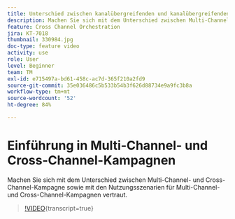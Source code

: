```yaml
---
title: Unterschied zwischen kanalübergreifenden und kanalübergreifenden Kampagnen
description: Machen Sie sich mit dem Unterschied zwischen Multi-Channel- und Cross-Channel-Kampagne sowie mit den Nutzungsszenarien für Multi-Channel- und Cross-Channel-Kampagnen vertraut.
feature: Cross Channel Orchestration
jira: KT-7018
thumbnail: 330984.jpg
doc-type: feature video
activity: use
role: User
level: Beginner
team: TM
exl-id: e715497a-bd61-458c-ac7d-365f210a2fd9
source-git-commit: 35e036486c5b533b54b3f626d88734e9a9fc3b8a
workflow-type: tm+mt
source-wordcount: '52'
ht-degree: 84%

---
```


# Einführung in Multi-Channel- und Cross-Channel-Kampagnen

Machen Sie sich mit dem Unterschied zwischen Multi-Channel- und Cross-Channel-Kampagne sowie mit den Nutzungsszenarien für Multi-Channel- und Cross-Channel-Kampagnen vertraut.

>[!VIDEO](https://video.tv.adobe.com/v/330984?quality=12&learn=on){transcript=true}
